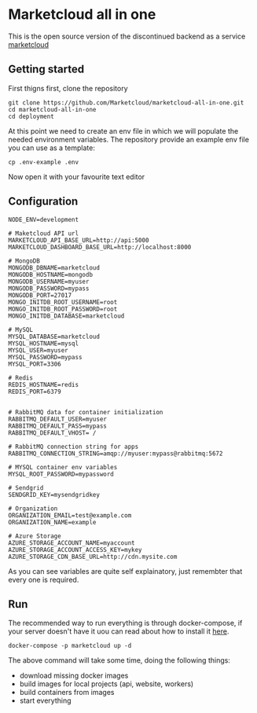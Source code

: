 # Marketcloud all in one

This is the open source version of the discontinued backend as a service [marketcloud](http://www.marketcloud.it)

## Getting started

First thigns first, clone the repository

```
git clone https://github.com/Marketcloud/marketcloud-all-in-one.git
cd marketcloud-all-in-one
cd deployment
```

At this point we need to create an env file in which we will populate the needed environment variables. The repository provide an example env file you can use as a template:

```
cp .env-example .env
```

Now open it with your favourite text editor

## Configuration
```
NODE_ENV=development

# Maketcloud API url
MARKETCLOUD_API_BASE_URL=http://api:5000
MARKETCLOUD_DASHBOARD_BASE_URL=http://localhost:8000

# MongoDB
MONGODB_DBNAME=marketcloud
MONGODB_HOSTNAME=mongodb
MONGODB_USERNAME=myuser
MONGODB_PASSWORD=mypass
MONGODB_PORT=27017
MONGO_INITDB_ROOT_USERNAME=root
MONGO_INITDB_ROOT_PASSWORD=root
MONGO_INITDB_DATABASE=marketcloud

# MySQL
MYSQL_DATABASE=marketcloud
MYSQL_HOSTNAME=mysql
MYSQL_USER=myuser
MYSQL_PASSWORD=mypass
MYSQL_PORT=3306

# Redis
REDIS_HOSTNAME=redis
REDIS_PORT=6379


# RabbitMQ data for container initialization
RABBITMQ_DEFAULT_USER=myuser
RABBITMQ_DEFAULT_PASS=mypass
RABBITMQ_DEFAULT_VHOST= /

# RabbitMQ connection string for apps
RABBITMQ_CONNECTION_STRING=amqp://myuser:mypass@rabbitmq:5672

# MYSQL container env variables
MYSQL_ROOT_PASSWORD=mypassword

# Sendgrid
SENDGRID_KEY=mysendgridkey

# Organization
ORGANIZATION_EMAIL=test@example.com
ORGANIZATION_NAME=example

# Azure Storage
AZURE_STORAGE_ACCOUNT_NAME=myaccount
AZURE_STORAGE_ACCOUNT_ACCESS_KEY=mykey
AZURE_STORAGE_CDN_BASE_URL=http://cdn.mysite.com
```

As you can see variables are quite self explainatory, just remembter that every one is required.

## Run

The recommended way to run everything is through docker-compose, if your server doesn't have it uou can read about how to install it [here](https://docs.docker.com/compose/).

```
docker-compose -p marketcloud up -d
```

The above command will take some time, doing the following things:
- download missing docker images
- build images for local projects (api, website, workers)
- build containers from images
- start everything
